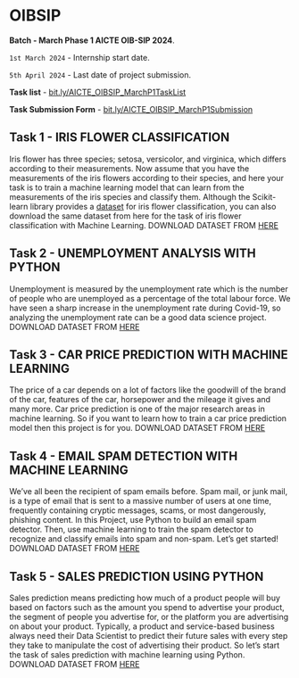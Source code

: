 # OIBSIP
**Batch - March Phase 1 AICTE OIB-SIP 2024**. 

`1st March 2024` - Internship start date.

`5th April 2024` - Last date of project submission.

**Task list** - [bit.ly/AICTE_OIBSIP_MarchP1TaskList](https://bit.ly/AICTE_OIBSIP_MarchP1TaskList)

**Task Submission Form** - [bit.ly/AICTE_OIBSIP_MarchP1Submission](http://bit.ly/AICTE_OIBSIP_MarchP1Submission)

## Task 1 - IRIS FLOWER CLASSIFICATION

Iris flower has three species; setosa, versicolor, and virginica, which differs according to their
measurements. Now assume that you have the measurements of the iris flowers according to
their species, and here your task is to train a machine learning model that can learn from the
measurements of the iris species and classify them.
Although the Scikit-learn library provides a [dataset](https://www.kaggle.com/datasets/saurabh00007/iriscsv) for iris flower classification, you can also
download the same dataset from here for the task of iris flower classification with Machine
Learning. 
DOWNLOAD DATASET FROM [HERE](https://www.kaggle.com/datasets/saurabh00007/iriscsv)

## Task 2 - UNEMPLOYMENT ANALYSIS WITH PYTHON

Unemployment is measured by the unemployment rate which is the number of people
who are unemployed as a percentage of the total labour force. We have seen a sharp
increase in the unemployment rate during Covid-19, so analyzing the unemployment rate
can be a good data science project.
DOWNLOAD DATASET FROM [HERE](https://www.kaggle.com/datasets/gokulrajkmv/unemployment-in-india)

## Task 3 - CAR PRICE PREDICTION WITH MACHINE LEARNING

The price of a car depends on a lot of factors like the goodwill of the brand of the car,
features of the car, horsepower and the mileage it gives and many more. Car price
prediction is one of the major research areas in machine learning. So if you want to learn
how to train a car price prediction model then this project is for you.
DOWNLOAD DATASET FROM [HERE](https://www.kaggle.com/datasets/vijayaadithyanvg/car-price-predictionused-cars)

## Task 4 - EMAIL SPAM DETECTION WITH MACHINE LEARNING

We’ve all been the recipient of spam emails before. Spam mail, or junk mail, is a type of email
that is sent to a massive number of users at one time, frequently containing cryptic
messages, scams, or most dangerously, phishing content.
In this Project, use Python to build an email spam detector. Then, use machine learning to
train the spam detector to recognize and classify emails into spam and non-spam. Let’s get
started!
DOWNLOAD DATASET FROM [HERE](https://www.kaggle.com/datasets/uciml/sms-spam-collection-dataset)

## Task 5 - SALES PREDICTION USING PYTHON

Sales prediction means predicting how much of a product people will buy based on factors
such as the amount you spend to advertise your product, the segment of people you
advertise for, or the platform you are advertising on about your product.
Typically, a product and service-based business always need their Data Scientist to predict
their future sales with every step they take to manipulate the cost of advertising their
product. So let’s start the task of sales prediction with machine learning using Python.
DOWNLOAD DATASET FROM [HERE](https://www.kaggle.com/datasets/bumba5341/advertisingcsv)



